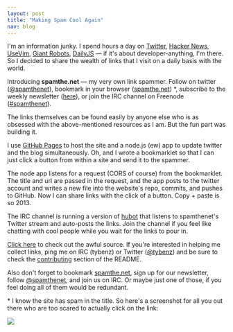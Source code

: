```yaml
---
layout: post
title: "Making Spam Cool Again"
nav: blog
---
```


I'm an information junky. I spend hours a day on [Twitter](http://twitter.com),
[Hacker News](http://news.ycombinator.com), [UseVim](http://usevim.com), [Giant
Robots](http://robots.thoughtbot.com), [DailyJS](http://dailyjs.com) &mdash; if
it's about developer-anything, I'm there. So I decided to share the wealth of
links that I visit on a daily basis with the world.

Introducing **spamthe.net** &mdash; my very own link spammer. Follow on twitter
([@spamthenet](http://twitter.com/spamthenet)), bookmark in your browser
([spamthe.net](http://spamthe.net)) \*, subscribe to the weekly newsletter
([here](http://spamthe.net)), or join the IRC channel on Freenode
([#spamthenet](http://webchat.freenode.net)).

The links themselves can be found easily by anyone else who is as obsessed
with the above-mentioned resources as I am. But the fun part was building it.

I use [GitHub Pages](http://pages.github.com) to host the site and a node.js
(ew) app to update twitter and the blog simultaneously. Oh, and I wrote a
bookmarklet so that I can just click a button from within a site and send it to
the spammer.

The node app listens for a request (CORS of course) from the
bookmarklet. The title and url are passed in the request, and the app
posts to the twitter account and writes a new file into the website's repo,
commits, and pushes to GitHub. Now I can share links with the click of a
button. Copy + paste is so 2013.

The IRC channel is running a version of [hubot](http://hubot.github.io) that
listens to spamthenet's Twitter stream and auto-posts the links.
Join the channel if you feel like chatting with cool people while you wait for
the links to pour in.

[Click here](http://github.com/tybenz/spamthe.net/tree/master) to check out the
awful source. If you're interested in helping me collect links, ping me on IRC
(tybenz) or Twitter ([@tybenz](http://twitter.com/tybenz)) and be sure to check the
[contributing](https://github.com/tybenz/spamthe.net#contributing) section of the
README.

Also don't forget to bookmark [spamthe.net](http://spamthe.net), sign up for
our newsletter, follow [@spamthenet](http://spamthe.net), and join us on IRC.
Or maybe just one of those, if you feel doing all of them would be redundant.

\* I know the site has spam in the title. So here's a screenshot for all you out
there who are too scared to actually click on the link:

[![](http://awes0.me/spamsite.png)](http://spamthe.net)
